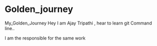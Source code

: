 # Golden_journey
My_Golden_Journey
Hey I am Ajay Tripathi , hear to learn git Command line..

I am the responsible for the same work 
